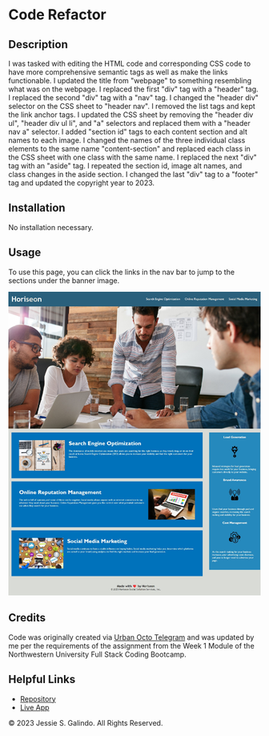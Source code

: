 # Code Refactor

## Description

I was tasked with editing the HTML code and corresponding CSS code to have more comprehensive semantic tags as well as make the links functionable. I updated the title from "webpage" to something resembling what was on the webpage. I replaced the first "div" tag with a "header" tag. I replaced the second "div" tag with a "nav" tag. I changed the "header div" selector on the CSS sheet to "header nav". I removed the list tags and kept the link anchor tags. I updated the CSS sheet by removing the "header div ul", "header div ul li", and "a" selectors and replaced them with a "header nav a" selector. I added "section id" tags to each content section and alt names to each image. I changed the names of the three individual class elements to the same name "content-section" and replaced each class in the CSS sheet with one class with the same name. I replaced the next "div" tag with an "aside" tag. I repeated the section id, image alt names, and class changes in the aside section. I changed the last "div" tag to a "footer" tag and updated the copyright year to 2023.

## Installation

No installation necessary.

## Usage

To use this page, you can click the links in the nav bar to jump to the sections under the banner image.

![Screenshot](./assets/images/code-refactor-screenshot.jpg)

## Credits

Code was originally created via [Urban Octo Telegram](https://github.com/coding-boot-camp/urban-octo-telegram) and was updated by me per the requirements of the assignment from the Week 1 Module of the Northwestern University Full Stack Coding Bootcamp.

## Helpful Links

- [Repository](https://github.com/MrMessyFace/code-refactor)
- [Live App](https://mrmessyface.github.io/code-refactor/)

&copy; 2023 Jessie S. Galindo. All Rights Reserved.
